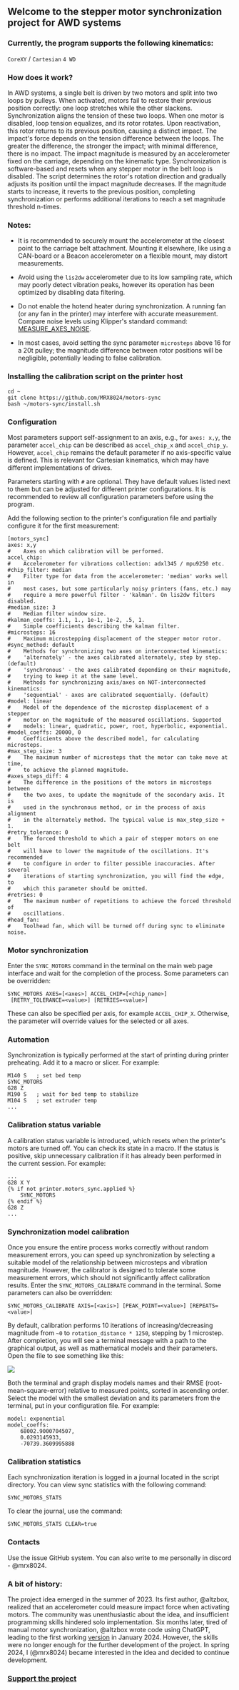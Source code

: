 ## Welcome to the stepper motor synchronization project for AWD systems

### Currently, the program supports the following kinematics:
`CoreXY` / `Cartesian` `4 WD`

### How does it work?
In AWD systems, a single belt is driven by two motors and split into two
loops by pulleys. When activated, motors fail to restore their previous
position correctly: one loop stretches while the other slackens.
Synchronization aligns the tension of these two loops. When one motor is
disabled, loop tension equalizes, and its rotor rotates. Upon reactivation,
this rotor returns to its previous position, causing a distinct impact.
The impact's force depends on the tension difference between the loops.
The greater the difference, the stronger the impact; with minimal
difference, there is no impact. The impact magnitude is measured by an
accelerometer fixed on the carriage, depending on the kinematic type.
Synchronization is software-based and resets when any stepper motor in the
belt loop is disabled. The script determines the rotor's rotation direction
and gradually adjusts its position until the impact magnitude decreases.
If the magnitude starts to increase, it reverts to the previous position,
completing synchronization or performs additional iterations to reach a
set magnitude threshold n-times.

### Notes:
* It is recommended to securely mount the accelerometer at the closest
  point to the carriage belt attachment. Mounting it elsewhere, like
  using a CAN-board or a Beacon accelerometer on a flexible mount, may
  distort measurements.

* Avoid using the `lis2dw` accelerometer due to its low sampling rate,
  which may poorly detect vibration peaks, however its operation has been
  optimized by disabling data filtering.

* Do not enable the hotend heater during synchronization. A running fan
  (or any fan in the printer) may interfere with accurate measurement.
  Compare noise levels using Klipper's standard command:
  [MEASURE_AXES_NOISE](https://www.klipper3d.org/G-Codes.html#measure_axes_noise).

* In most cases, avoid setting the sync parameter `microsteps` above 16
  for a 20t pulley; the magnitude difference between rotor positions will
  be negligible, potentially leading to false calibration.

### Installing the calibration script on the printer host
```
cd ~
git clone https://github.com/MRX8024/motors-sync
bash ~/motors-sync/install.sh
```

### Configuration
Most parameters support self-assignment to an axis, e.g., for `axes: x,y`,
the parameter `accel_chip` can be described as `accel_chip_x` and
`accel_chip_y`. However, `accel_chip` remains the default parameter if no
axis-specific value is defined. This is relevant for Cartesian kinematics,
which may have different implementations of drives.

Parameters starting with `#` are optional. They have default values listed
next to them but can be adjusted for different printer configurations.
It is recommended to review all configuration parameters before using the
program.

Add the following section to the printer's configuration file and partially
configure it for the first measurement:

```
[motors_sync]
axes: x,y
#    Axes on which calibration will be performed.
accel_chip:
#    Accelerometer for vibrations collection: adxl345 / mpu9250 etc.
#chip_filter: median
#    Filter type for data from the accelerometer: 'median' works well in
#    most cases, but some particularly noisy printers (fans, etc.) may
#    require a more powerful filter - 'kalman'. On lis2dw filters disabled.
#median_size: 3
#    Median filter window size.
#kalman_coeffs: 1.1, 1., 1e-1, 1e-2, .5, 1.
#    Simple coefficients describing the kalman filter.
#microsteps: 16
#    Maximum microstepping displacement of the stepper motor rotor.
#sync_method: default
#    Methods for synchronizing two axes on interconnected kinematics:
#    'alternately' - the axes calibrated alternately, step by step. (default)
#    'synchronous' - the axes calibrated depending on their magnitude,
#    trying to keep it at the same level.
#    Methods for synchronizing axis/axes on NOT-interconnected kinematics:
#    'sequential' - axes are calibrated sequentially. (default)
#model: linear
#    Model of the dependence of the microstep displacement of a stepper
#    motor on the magnitude of the measured oscillations. Supported
#    models: linear, quadratic, power, root, hyperbolic, exponential.
#model_coeffs: 20000, 0
#    Coefficients above the described model, for calculating microsteps.
#max_step_size: 3
#    The maximum number of microsteps that the motor can take move at time,
#    to achieve the planned magnitude.
#axes_steps_diff: 4
#    The difference in the positions of the motors in microsteps between
#    the two axes, to update the magnitude of the secondary axis. It is
#    used in the synchronous method, or in the process of axis alignment
#    in the alternately method. The typical value is max_step_size + 1.
#retry_tolerance: 0
#    The forced threshold to which a pair of stepper motors on one belt
#    will have to lower the magnitude of the oscillations. It's recommended
#    to configure in order to filter possible inaccuracies. After several
#    iterations of starting synchronization, you will find the edge, to
#    which this parameter should be omitted.
#retries: 0
#    The maximum number of repetitions to achieve the forced threshold of
#    oscillations.
#head_fan:
#    Toolhead fan, which will be turned off during sync to eliminate noise.
```

### Motor synchronization
Enter the `SYNC_MOTORS` command in the terminal on the main web page
interface and wait for the completion of the process. Some parameters can
be overridden:
```
SYNC_MOTORS AXES=[<axes>] ACCEL_CHIP=[<chip_name>]
 [RETRY_TOLERANCE=<value>] [RETRIES=<value>]
```
These can also be specified per axis, for example `ACCEL_CHIP_X`.
Otherwise, the parameter will override values for the selected or all axes.

### Automation
Synchronization is typically performed at the start of printing during
printer preheating. Add it to a macro or slicer. For example:
```
M140 S   ; set bed temp
SYNC_MOTORS
G28 Z
M190 S   ; wait for bed temp to stabilize
M104 S   ; set extruder temp
...
```

### Calibration status variable
A calibration status variable is introduced, which resets when the
printer's motors are turned off. You can check its state in a macro.
If the status is positive, skip unnecessary calibration if it has already
been performed in the current session. For example:
```
...
G28 X Y
{% if not printer.motors_sync.applied %}
    SYNC_MOTORS
{% endif %}
G28 Z
...
```

### Synchronization model calibration
Once you ensure the entire process works correctly without random
measurement errors, you can speed up synchronization by selecting a
suitable model of the relationship between microsteps and vibration
magnitude. However, the calibrator is designed to tolerate some
measurement errors, which should not significantly affect calibration
results. Enter the `SYNC_MOTORS_CALIBRATE` command in the terminal. Some
parameters can also be overridden:
```
SYNC_MOTORS_CALIBRATE AXIS=[<axis>] [PEAK_POINT=<value>] [REPEATS=<value>]
```
By default, calibration performs 10 iterations of increasing/decreasing
magnitude from `~0` to `rotation_distance * 1250`, stepping by 1 microstep.
After completion, you will see a terminal message with a path to the
graphical output, as well as mathematical models and their parameters.
Open the file to see something like this:

![](/wiki/pictures/img_1.png)

Both the terminal and graph display models names and their RMSE
(root-mean-square-error) relative to measured points, sorted in ascending
order. Select the model with the smallest deviation and its parameters
from the terminal, put in your configuration file. For example:
```
model: exponential
model_coeffs:
    68002.9000704507,
    0.0293145933,
    -70739.3609995888
```

### Calibration statistics
Each synchronization iteration is logged in a journal located in the
script directory. You can view sync statistics with the following command:
```
SYNC_MOTORS_STATS
```
To clear the journal, use the command:
```
SYNC_MOTORS_STATS CLEAR=true
```

### Contacts
Use the issue GitHub system.
You can also write to me personally in discord - @mrx8024.

### A bit of history:
The project idea emerged in the summer of 2023. Its first author,
@altzbox, realized that an accelerometer could measure impact force when
activating motors. The community was unenthusiastic about the idea, and 
insufficient programming skills hindered solo implementation. Six months
later, tired of manual motor synchronization, @altzbox wrote code using
ChatGPT, leading to the first working [version](
https://github.com/altzbox/motors_sync) in January 2024. However, the
skills were no longer enough for the further development of the project.
In spring 2024, I (@mrx8024) became interested in the idea and decided to
continue development.

### [Support the project](https://ko-fi.com/altzbox)
